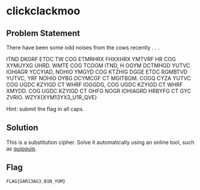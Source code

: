 # clickclackmoo
## Problem Statement

There have been some odd noises from the cows recently . . .

ITND DKGRF ETDC TW COG ETMRHRX FHXXHRX YMTVRF HR COG XYMUYXG UHRD. WMTE COG TCOGM ITND, H OGYM DCTMHGD YUTVC IOHIAGR YCCYIAD, NOHIO YMGYD COG KTZHIG DGGE ETDC RGMBTVD YUTVC, YRF NOHIO OYBG DCYMCGF CT MGITBGM. COGQ CYZA YUTVC COG UGDC KZYIGD CT WHRF IOGGDG, COG UGDC KZYIGD CT WHRF XMYDD. COG UGDC KZYIGD CT OHFG NOGR IOHIAGRD HRBYFG CT GYC ZVRIO. WZYX{XYM13YX3_U1R_QVE}

Hint: submit the flag in all caps.

## Solution

This is a substitution cipher. Solve it automatically using an online tool, such as [quipquip](https://www.quipqiup.com/).

## Flag
`FLAG{GAR13AG3_B1N_YUM}`
